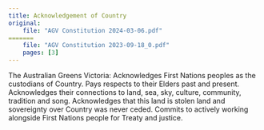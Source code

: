 ```yaml
---
title: Acknowledgement of Country
original:
    file: "AGV Constitution 2024-03-06.pdf"
=======
    file: "AGV Constitution 2023-09-18_0.pdf"
    pages: [3]
---
```


The Australian Greens Victoria: 
Acknowledges First Nations peoples as the custodians of Country.
Pays respects to their Elders past and present.
Acknowledges their connections to land, sea, sky, culture, community, tradition and song. Acknowledges that this land is stolen land and sovereignty over Country was never ceded. Commits to actively working alongside First Nations people for Treaty and justice.


